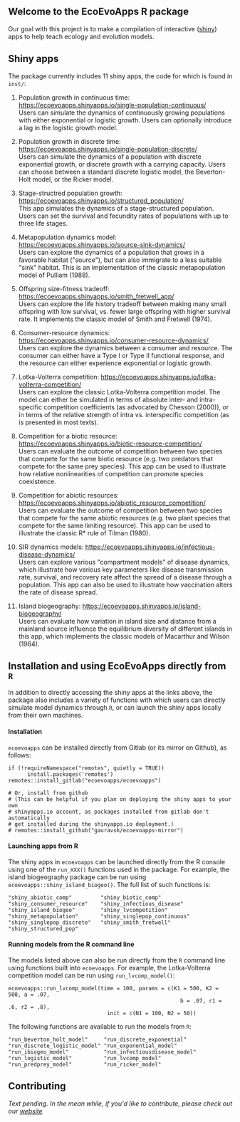 ## Welcome to the EcoEvoApps R package

Our goal with this project is to make a compilation of interactive ([shiny](https://shiny.rstudio.com/)) apps to help teach ecology and evolution models.

## Shiny apps

The package currently includes 11 shiny apps, the code for which is found in `inst/`:

1. Population growth in continuous time: https://ecoevoapps.shinyapps.io/single-population-continuous/  
Users can simulate the dynamics of continuously growing populations with either exponential or logistic growth. Users can optionally introduce a lag in the logistic growth model.  

2. Population growth in discrete time: https://ecoevoapps.shinyapps.io/single-population-discrete/  
Users can simulate the dynamics of a population with discrete exponential growth, or discrete growth with a carrying capacity. Users can choose between a standard discrete logistic model, the Beverton-Holt model, or the Ricker model.  

3. Stage-structred population growth: https://ecoevoapps.shinyapps.io/structured_population/  
This app simulates the dynamics of a stage-structured population. Users can set the survival and fecundity rates of populations with up to three life stages.  

4. Metapopulation dynamics model:  https://ecoevoapps.shinyapps.io/source-sink-dynamics/  
Users can explore the dynamics of a population that grows in a favorable habitat ("source"), but can also immigrate to a less suitable "sink" habitat. This is an implementation of the classic metapopulation model of Pulliam (1988).  

5. Offspring size-fitness tradeoff: https://ecoevoapps.shinyapps.io/smith_fretwell_app/  
Users can explore the life history tradeoff between making many small offspring with low survival, vs. fewer large offspring with higher survival rate. It implements the classic model of Smith and Fretwell (1974).  

6. Consumer-resource dynamics: https://ecoevoapps.shinyapps.io/consumer-resource-dynamics/   
Users can explore the dynamics between a consumer and resource. The consumer can either have a Type I or Type II functional response, and the resource can either experience exponential or logistic growth.  

7. Lotka-Volterra competition: https://ecoevoapps.shinyapps.io/lotka-volterra-competition/   
Users can explore the classic Lotka-Volterra competition model. The model can either be simulated in terms of absolute inter- and intra-specific competition coefficients (as advocated by Chesson (2000)), or in terms of the relative strength of intra vs. interspecific competition (as is presented in most texts).  

8. Competition for a biotic resource: https://ecoevoapps.shinyapps.io/biotic-resource-competition/  
Users can evaluate the outcome of competition between two species that compete for the same biotic resource (e.g. two predators that compete for the same prey species). This app can be used to illustrate how relative nonlinearities of competition can promote species coexistence. 

9. Competition for abiotic resources: https://ecoevoapps.shinyapps.io/abiotic_resource_competition/  
Users can evaluate the outcome of competition between two species that compete for the same abiotic resources (e.g. two plant species that compete for the same limiting resource). This app can be used to illustrate the classic R* rule of Tilman (1980). 

10. SIR dynamics models: https://ecoevoapps.shinyapps.io/infectious-disease-dynamics/  
Users can explore various "compartment models" of disease dynamics, which illustrate how various key parameters like disease transmission rate, survival, and recovery rate affect the spread of a disease through a population. This app can also be used to illustrate how vaccination alters the rate of disease spread.   

11. Island biogeography: https://ecoevoapps.shinyapps.io/island-biogeography/  
Users can evaluate how variation in island size and distance from a mainland source influence the equilibrium diversity of different islands in this app, which implements the classic models of Macarthur and Wilson (1964). 

## Installation and using EcoEvoApps directly from `R`

In addition to directly accessing the shiny apps at the links above, the package also includes a variety of functions with which users can directly simulate model dynamics through `R`, or can launch the shiny apps locally from their own machines. 

#### Installation

`ecoevoapps` can be installed directly from Gitlab (or its mirror on Github), as follows:

```
if (!requireNamespace("remotes", quietly = TRUE))
      install.packages('remotes')
remotes::install_gitlab("ecoevoapps/ecoevoapps")

# Or, install from github
# (This can be helpful if you plan on deploying the shiny apps to your own
# shinyapps.io account, as packages installed from gitlab don't automatically
# get installed during the shinyapps.io deployment.)
# remotes::install_github("gauravsk/ecoevoapps-mirror")
```

#### Launching apps from R 

The shiny apps in `ecoevoapps` can be launched directly from the R console using one of the `run_XXX()` functions used in the package. For example, the island biogeography package can be run using `ecoevoapps::shiny_island_biogeo()`.  The full list of such functions is:

```
"shiny_abiotic_comp"         "shiny_biotic_comp"          "shiny_consumer_resource"    "shiny_infectious_disease"  
"shiny_island_biogeo"        "shiny_lvcompetition"        "shiny_metapopulation"       "shiny_singlepop_continuous"
"shiny_singlepop_discrete"   "shiny_smith_fretwell"       "shiny_structured_pop"      
```

#### Running models from the R command line

The models listed above can also be run directly from the `R` command line using functions built into `ecoevoapps`. For example, the Lotka-Volterra competition model can be run using `run_lvcomp_model()`:

```
ecoevoapps::run_lvcomp_model(time = 100, params = c(K1 = 500, K2 = 500, a = .07, 
                                                      b = .07, r1 = .6, r2 = .8), 
                               init = c(N1 = 100, N2 = 50))
```

The following functions are available to run the models from `R`:

```
"run_beverton_holt_model"     "run_discrete_exponential"    "run_discrete_logistic_model" "run_exponential_model"      
"run_ibiogeo_model"           "run_infectiousdisease_model" "run_logistic_model"          "run_lvcomp_model"           
"run_predprey_model"          "run_ricker_model"           
```

## Contributing

*Text pending. In the mean while, if you'd like to contribute, please check out our [website](https://ecoevoapps.gitlab.io/contribute/)*

